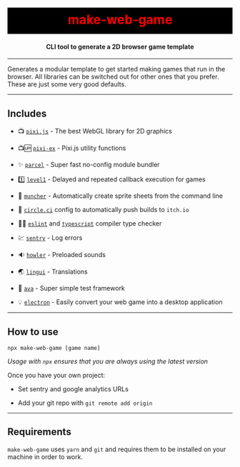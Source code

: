 <h1 align="center" style="background-color: black; color:red; padding: 10px 0 15px 0">
  make-web-game
</h1>
<h4 align="center">
  CLI tool to generate a 2D browser game template
</h4>

---

Generates a modular template to get started making games that run in the browser. All libraries can be switched out for other ones that you prefer. These are just some very good defaults.

---

## Includes

 - :tv: [`pixi.js`](https://github.com/pixijs/pixi.js) - The best WebGL library for 2D graphics
 
 - :tv::up: [`pixi-ex`](https://github.com/rymdkraftverk/pixi-ex) - Pixi.js utility functions

 - :sparkles: [`parcel`](https://github.com/parcel-bundler/parcel) - Super fast no-config module bundler
 
 - :one: [`level1`](https://github.com/rymdkraftverk/level1) - Delayed and repeated callback execution for games

 - :cake: [`muncher`](https://github.com/sajmoni/muncher) - Automatically create sprite sheets from the command line 

 - :red_circle: [`circle.ci`](https://circleci.com/) config to automatically push builds to `itch.io` 

 - :policeman: [`eslint`](https://github.com/eslint/eslint) and [`typescript`](https://github.com/microsoft/TypeScript) compiler type checker

 - :chart: [`sentry`](https://sentry.io/) - Log errors

 - :sound: [`howler`](https://github.com/goldfire/howler.js/) - Preloaded sounds

 - :earth_asia: [`lingui`](https://github.com/lingui/js-lingui) - Translations

 - :straight_ruler: [`ava`](https://github.com/avajs/ava) - Super simple test framework

 <!-- - versioning (tag releases) - create release notes with ease -->

 - :bulb: [`electron`](https://github.com/electron/electron) - Easily convert your web game into a desktop application

 <!-- - :speech_balloon: Marketing - Tool for generating gifs? -->

 <!-- - state management -->

 <!-- - Debug tools -->

---

## How to use

`npx make-web-game [game name]`

_Usage with `npx` ensures that you are always using the latest version_

 Once you have your own project:

 <!-- - Update the project name in: `.cicleci/config.yml` -->

 - Set sentry and google analytics URLs

 - Add your git repo with `git remote add origin`

---

## Requirements

`make-web-game` uses `yarn` and `git` and requires them to be installed on your machine in order to work.
